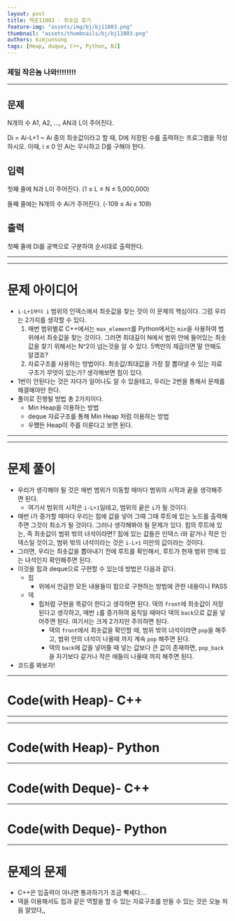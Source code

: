 ```yaml
---
layout: post
title: 백준11003 - 최솟값 찾기
feature-img: "assets/img/bj/bj11003.png"
thumbnail: "assets/thumbnails/bj/bj11003.png"
authors: kimjunsung
tags: [Heap, duque, C++, Python, BJ] 
---
```


### 제일 작은놈 나와!!!!!!!!


---
## 문제

N개의 수 A1, A2, ..., AN과 L이 주어진다.

Di = Ai-L+1 ~ Ai 중의 최솟값이라고 할 때, D에 저장된 수를 출력하는 프로그램을 작성하시오. 이때, i ≤ 0 인 Ai는 무시하고 D를 구해야 한다.

## 입력

첫째 줄에 N과 L이 주어진다. (1 ≤ L ≤ N ≤ 5,000,000)

둘째 줄에는 N개의 수 Ai가 주어진다. (-109 ≤ Ai ≤ 109)

## 출력

첫째 줄에 Di를 공백으로 구분하여 순서대로 출력한다.

---

---
# 문제 아이디어

- `i-L+1부터 i` 범위의 인덱스에서 최솟값을 찾는 것이 이 문제의 핵심이다. 그럼 우리는 2가지를 생각할 수 있다.
  1. 매번 범위별로 C++에서는 `max_element`를 Python에서는 `min`을 사용하여 범위에서 최솟값을 찾는 것이다. 그러면 최대길이 N에서 범위 안에 들어있는 최솟값을 찾기 위해서는 N^2이 넘는것을 알 수 있다. 5백만의 제곱이면 말 안해도 알겠죠?
  2. 자료구조를 사용하는 방법이다. 최솟값/최대값을 가장 잘 뽑아낼 수 있는 자료구조가 무엇이 있는가? 생각해보면 힙이 있다.
- 1번이 안된다는 것은 자다가 일어나도 알 수 있을테고, 우리는 2번을 통해서 문제를 해결해야만 한다.
- 풀이로 진행될 방법 총 2가지이다.
  - Min Heap을 이용하는 방법
  - deque 자료구조를 통해 Min Heap 처럼 이용하는 방법
  - 우쨌든 Heap이 주를 이룬다고 보면 된다.

---

---
# 문제 풀이

- 우리가 생각해야 될 것은 매번 범위가 이동할 때마다 범위의 시작과 끝을 생각해주면 된다.
  - 여기서 범위의 시작은 `i-L+1`일테고, 범위의 끝은 `i`가 될 것이다.
- 매번 i가 증가할 때마다 우리는 힙에 값을 넣어 그때 그때 루트에 있는 노드를 출력해주면 그것이 최소가 될 것이다. 그러나 생각해봐야 될 문제가 있다. 힙의 루트에 있는, 즉 최솟값이 범위 밖의 녀석이라면? 힙에 있는 값들은 인덱스 i와 같거나 작은 인덱스일 것이고, 범위 밖의 녀석이라는 것은 `i-L+1` 미만의 값이라는 것이다.
- 그러면, 우리는 최솟값을 뽑아내기 전에 루트를 확인해서, 루트가 현재 범위 안에 있는 녀석인지 확인해주면 된다.
- 이것을 힙과 deque으로 구현할 수 있는데 방법은 다음과 같다.
  - 힙
    - 위에서 언급한 모든 내용들이 힙으로 구현하는 방법에 관한 내용이니 PASS
  - 덱
    - 힙처럼 구현을 똑같이 한다고 생각하면 된다. 덱의 `front`에 최솟값이 저장된다고 생각하고, 매번 `i`를 증가하여 움직일 때마다 덱의 `back`으로 값을 넣어주면 된다. 여기서는 크게 2가지만 주의하면 된다.
      - 덱의 `front`에서 최솟값을 확인할 때, 범위 밖의 녀석이라면 `pop`을 해주고, 범위 안의 녀석이 나올때 까지 계속 `pop` 해주면 된다.
      - 덱의 `back`에 값을 넣어줄 때 넣는 값보다 큰 값이 존재하면, `pop_back`을 자기보다 같거나 작은 애들이 나올때 까지 해주면 된다.
- 코드를 봐보자!

---


# Code(with Heap)- C++
---

<script src="https://gist.github.com/Coreenee/a75b25de3078a4888117545911da5ac1.js"></script>

---

# Code(with Heap)- Python

<script src="https://gist.github.com/Coreenee/c15591a74657632f7e874eef783804b9.js"></script>

---

# Code(with Deque)- C++

<script src="https://gist.github.com/Coreenee/94bdd0ebb0af6d22aaa9226777b27e65.js"></script>

---

# Code(with Deque)- Python

<script src="https://gist.github.com/Coreenee/4c0f8fcbe16bf9bbd9ad2ef8c5a7794e.js"></script>

---

# 문제의 문제

- C++은 입출력이 아니면 통과하기가 조금 빡세다....
- 덱을 이용해서도 힙과 같은 역할을 할 수 있는 자료구조를 만들 수 있는 것은 오늘 처음 알았다,,

